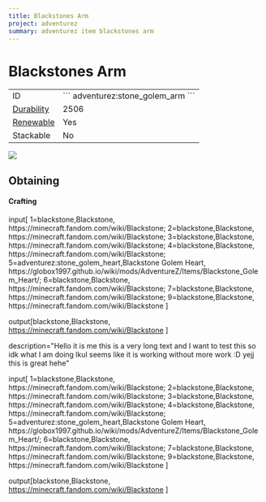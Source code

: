 ```yaml
---
title: Blackstones Arm
project: adventurez
summary: adventurez item blackstones arm
---
```

# Blackstones Arm
<div class="combi">
<div class="divthing">
<table class="tablething">
    <tbody>
        <tr>
            <td class="first-column">ID</td>
            <td class="second-column">
            ```
            adventurez:stone_golem_arm
            ```
            </td>
        </tr>
        <tr id="linear-top">
            <td class="first-column"><a href="https://minecraft.fandom.com/wiki/Durability" target="_blank">Durability</a></td>
            <td class="second-column">2506</td>
        </tr>
        <tr id="linear-top">
            <td class="first-column"><a href="https://minecraft.fandom.com/wiki/Renewable_resource" target="_blank">Renewable</a></td>
            <td class="second-column">Yes</td>
        </tr>
        <tr id="linear-top">
            <td class="first-column">Stackable</td>
            <td class="second-column">No</td>
        </tr>
    </tbody>
</table>
</div>
<div class="div-img-center">
<img src="/wiki/assets/adventurez/items/blackstones_arm.png" loading="lazy" />
</div>
</div>

## Obtaining

#### Crafting


<div id="crafting-table">
<div class="crafting-element" crafting-type="vanilla_crafting">
input[
1=blackstone,Blackstone, https://minecraft.fandom.com/wiki/Blackstone; 
2=blackstone,Blackstone, https://minecraft.fandom.com/wiki/Blackstone; 
3=blackstone,Blackstone, https://minecraft.fandom.com/wiki/Blackstone; 
4=blackstone,Blackstone, https://minecraft.fandom.com/wiki/Blackstone; 
5=adventurez:stone_golem_heart,Blackstone Golem Heart, https://globox1997.github.io/wiki/mods/AdventureZ/Items/Blackstone_Golem_Heart/; 
6=blackstone,Blackstone, https://minecraft.fandom.com/wiki/Blackstone;  
7=blackstone,Blackstone, https://minecraft.fandom.com/wiki/Blackstone; 
9=blackstone,Blackstone, https://minecraft.fandom.com/wiki/Blackstone
]

output[blackstone,Blackstone, https://minecraft.fandom.com/wiki/Blackstone ]

description="Hello it is me this is a very long text and I want to test this so idk what I am doing lkul seems like it is working without more work :D yejj this is great hehe"
</div>
<div class="crafting-element" crafting-type="vanilla_crafting">
input[
1=blackstone,Blackstone, https://minecraft.fandom.com/wiki/Blackstone; 
2=blackstone,Blackstone, https://minecraft.fandom.com/wiki/Blackstone; 
3=blackstone,Blackstone, https://minecraft.fandom.com/wiki/Blackstone; 
4=blackstone,Blackstone, https://minecraft.fandom.com/wiki/Blackstone; 
5=adventurez:stone_golem_heart,Blackstone Golem Heart, https://globox1997.github.io/wiki/mods/AdventureZ/Items/Blackstone_Golem_Heart/; 
6=blackstone,Blackstone, https://minecraft.fandom.com/wiki/Blackstone;  
7=blackstone,Blackstone, https://minecraft.fandom.com/wiki/Blackstone; 
9=blackstone,Blackstone, https://minecraft.fandom.com/wiki/Blackstone
]

output[blackstone,Blackstone, https://minecraft.fandom.com/wiki/Blackstone ]
</div>
</div>
